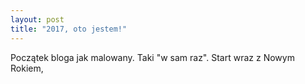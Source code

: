 ```yaml
---
layout: post
title: "2017, oto jestem!"
---
```


Początek bloga jak malowany. Taki "w sam raz". Start wraz z Nowym Rokiem, 
 
